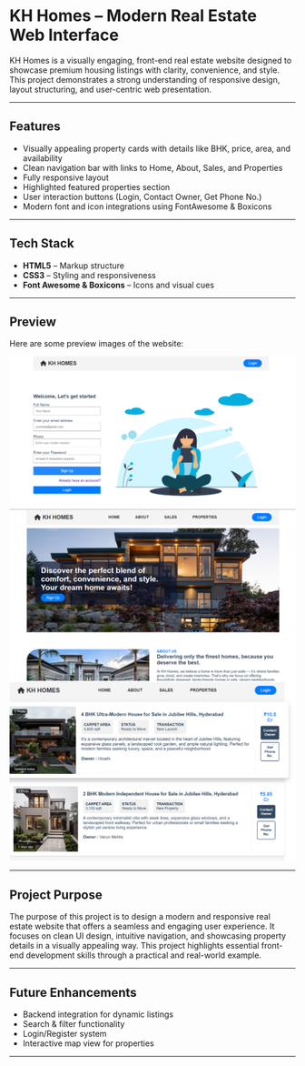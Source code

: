 # KH Homes – Modern Real Estate Web Interface

KH Homes is a visually engaging, front-end real estate website designed to showcase premium housing listings with clarity, convenience, and style. This project demonstrates a strong understanding of responsive design, layout structuring, and user-centric web presentation.

---

##  Features

-  Visually appealing property cards with details like BHK, price, area, and availability  
-  Clean navigation bar with links to Home, About, Sales, and Properties  
-  Fully responsive layout  
-  Highlighted featured properties section  
-  User interaction buttons (Login, Contact Owner, Get Phone No.)  
-  Modern font and icon integrations using FontAwesome & Boxicons

---

##  Tech Stack

- **HTML5** – Markup structure  
- **CSS3** – Styling and responsiveness  
- **Font Awesome & Boxicons** – Icons and visual cues  

---

##  Preview

Here are some preview images of the website:

![Sign Up Page](preview1.png)  
![Hero Section](preview2.png)  
![Property Listings](preview3.png)

---


## Project Purpose

The purpose of this project is to design a modern and responsive real estate website that offers a seamless and engaging user experience. It focuses on clean UI design, intuitive navigation, and showcasing property details in a visually appealing way. This project highlights essential front-end development skills through a practical and real-world example.


---

##  Future Enhancements

- Backend integration for dynamic listings  
- Search & filter functionality  
- Login/Register system  
- Interactive map view for properties

---
